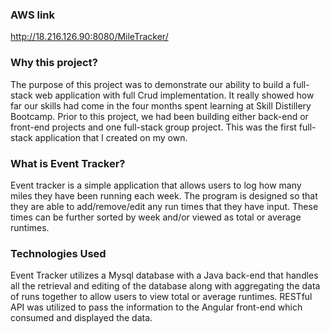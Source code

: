 ### AWS link
http://18.216.126.90:8080/MileTracker/

### Why this project?

The purpose of this project was to demonstrate our ability to build a full-stack web application with full Crud implementation. It really showed how far our skills had come in the four months spent learning at Skill Distillery Bootcamp. 
Prior to this project, we had been building either back-end or front-end projects and one full-stack group project. This was the first full-stack application that I created on my own.

### What is Event Tracker?

Event tracker is a simple application that allows users to log how many miles they have been running each week. The program is designed so that they are able to add/remove/edit any run times that they have input. These times can be further sorted by week and/or viewed as total or average runtimes.

### Technologies Used

Event Tracker utilizes a Mysql database with a Java back-end that handles all the retrieval and editing of the database along with aggregating the data of runs together to allow users to view total or average runtimes. RESTful API was utilized to pass the information to the Angular front-end which consumed and displayed the data.

